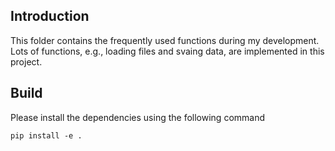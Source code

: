 ## Introduction

This folder contains the frequently used functions during my development. Lots of functions, e.g., loading files and
svaing data, are implemented in this project.

## Build

Please install the dependencies using the following command

```
pip install -e .
```